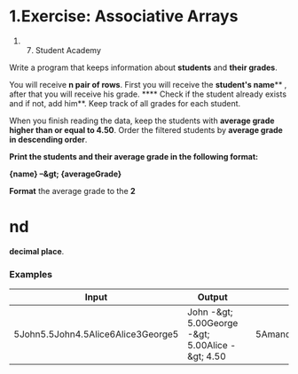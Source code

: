 ﻿# 1.Exercise: Associative Arrays


1. 7. Student Academy

Write a program that keeps information about **students** and **their grades**.

You will receive **n pair of rows**. First you will receive the **student&#39;s name**** , after that you will receive his grade. **** Check if the student already exists and if not, add him**. Keep track of all grades for each student.

When you finish reading the data, keep the students with **average grade higher than or equal to 4.50**. Order the filtered students by **average grade in descending order**.

**Print the students and their average grade in the following format:**

**{name} –\&gt; {averageGrade}**

**Format** the average grade to the **2**

# nd
 **decimal place**.
### Examples

| **Input** | **Output** |   | **Input** | **Output** |
| --- | --- | --- | --- | --- |
| 5John5.5John4.5Alice6Alice3George5 | John -\&gt; 5.00George -\&gt; 5.00Alice -\&gt; 4.50 |   | 5Amanda3.5Amanda4Rob5.5Christian5Robert6 | Robert -\&gt; 6.00Rob -\&gt; 5.50Christian -\&gt; 5.00 |


